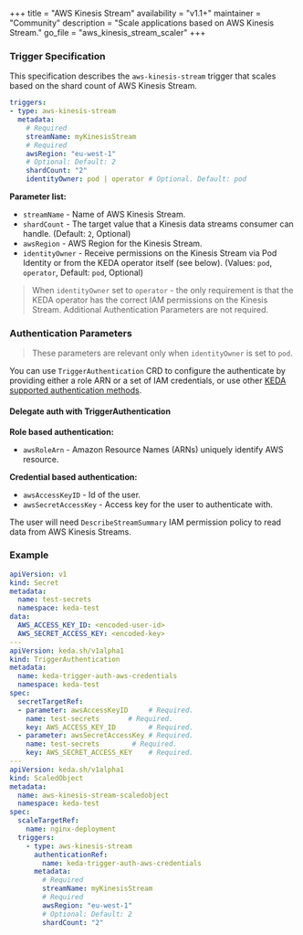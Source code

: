 +++
title = "AWS Kinesis Stream"
availability = "v1.1+"
maintainer = "Community"
description = "Scale applications based on AWS Kinesis Stream."
go_file = "aws_kinesis_stream_scaler"
+++

### Trigger Specification

This specification describes the `aws-kinesis-stream` trigger that scales based on the shard count of AWS Kinesis Stream.

```yaml
triggers:
- type: aws-kinesis-stream
  metadata:
    # Required
    streamName: myKinesisStream
    # Required
    awsRegion: "eu-west-1"
    # Optional: Default: 2
    shardCount: "2"
    identityOwner: pod | operator # Optional. Default: pod
```

**Parameter list:**

- `streamName` - Name of AWS Kinesis Stream.
- `shardCount` - The target value that a Kinesis data streams consumer can handle. (Default: `2`, Optional)
- `awsRegion` - AWS Region for the Kinesis Stream.
- `identityOwner` - Receive permissions on the Kinesis Stream via Pod Identity or from the KEDA operator itself (see below). (Values: `pod`, `operator`, Default: `pod`, Optional)

> When `identityOwner` set to `operator` - the only requirement is that the KEDA operator has the correct IAM permissions on the Kinesis Stream. Additional Authentication Parameters are not required.

### Authentication Parameters

> These parameters are relevant only when `identityOwner` is set to `pod`.

You can use `TriggerAuthentication` CRD to configure the authenticate by providing either a role ARN or a set of IAM credentials, or use other [KEDA supported authentication methods](https://keda.sh/docs/2.3/concepts/authentication/).

#### Delegate auth with TriggerAuthentication

**Role based authentication:**

- `awsRoleArn` - Amazon Resource Names (ARNs) uniquely identify AWS resource.

**Credential based authentication:**

- `awsAccessKeyID` - Id of the user.
- `awsSecretAccessKey` - Access key for the user to authenticate with.

The user will need `DescribeStreamSummary` IAM permission policy to read data from AWS Kinesis Streams.

### Example

```yaml
apiVersion: v1
kind: Secret
metadata:
  name: test-secrets
  namespace: keda-test
data:
  AWS_ACCESS_KEY_ID: <encoded-user-id>
  AWS_SECRET_ACCESS_KEY: <encoded-key>
---
apiVersion: keda.sh/v1alpha1
kind: TriggerAuthentication
metadata:
  name: keda-trigger-auth-aws-credentials
  namespace: keda-test
spec:
  secretTargetRef:
  - parameter: awsAccessKeyID     # Required.
    name: test-secrets       # Required.
    key: AWS_ACCESS_KEY_ID        # Required.
  - parameter: awsSecretAccessKey # Required.
    name: test-secrets        # Required.
    key: AWS_SECRET_ACCESS_KEY    # Required.
---
apiVersion: keda.sh/v1alpha1
kind: ScaledObject
metadata:
  name: aws-kinesis-stream-scaledobject
  namespace: keda-test
spec:
  scaleTargetRef:
    name: nginx-deployment
  triggers:
    - type: aws-kinesis-stream
      authenticationRef:
        name: keda-trigger-auth-aws-credentials
      metadata:
        # Required
        streamName: myKinesisStream
        # Required
        awsRegion: "eu-west-1"
        # Optional: Default: 2
        shardCount: "2"
```
